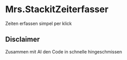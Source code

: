 # Mrs.StackitZeiterfasser


Zeiten erfassen simpel per klick


## Disclaimer

Zusammen mit AI den Code in schnelle hingeschmissen